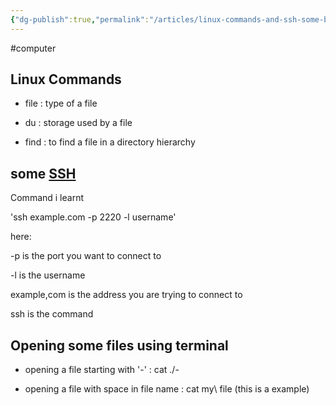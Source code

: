 ```yaml
---
{"dg-publish":true,"permalink":"/articles/linux-commands-and-ssh-some-basics/","noteIcon":"","created":"2023-11-22T21:38:40.423+05:30","updated":"2023-11-22T21:38:40.423+05:30"}
---
```


#computer
## Linux Commands

- file : type of a file

- du : storage used by a file

- find : to find a file in a directory hierarchy

## some [SSH](https://www.ssh.com/academy/ssh)

Command i learnt

'ssh example.com -p 2220 -l username'

here:

-p is the port you want to connect to

-l is the username

example,com is the address you are trying to connect to

ssh is the command

## Opening some files using terminal

- opening a file starting with '-' : cat ./-

- opening a file with space in file name : cat my\ file (this is a example)